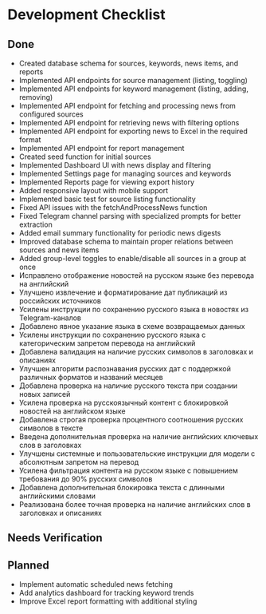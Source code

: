 # Development Checklist

## Done
- Created database schema for sources, keywords, news items, and reports
- Implemented API endpoints for source management (listing, toggling)
- Implemented API endpoints for keyword management (listing, adding, removing)
- Implemented API endpoint for fetching and processing news from configured sources
- Implemented API endpoint for retrieving news with filtering options
- Implemented API endpoint for exporting news to Excel in the required format
- Implemented API endpoint for report management
- Created seed function for initial sources
- Implemented Dashboard UI with news display and filtering
- Implemented Settings page for managing sources and keywords
- Implemented Reports page for viewing export history
- Added responsive layout with mobile support
- Implemented basic test for source listing functionality
- Fixed API issues with the fetchAndProcessNews function
- Fixed Telegram channel parsing with specialized prompts for better extraction
- Added email summary functionality for periodic news digests
- Improved database schema to maintain proper relations between sources and news items
- Added group-level toggles to enable/disable all sources in a group at once
- Исправлено отображение новостей на русском языке без перевода на английский
- Улучшено извлечение и форматирование дат публикаций из российских источников
- Усилены инструкции по сохранению русского языка в новостях из Telegram-каналов
- Добавлено явное указание языка в схеме возвращаемых данных
- Усилены инструкции по сохранению русского языка с категорическим запретом перевода на английский
- Добавлена валидация на наличие русских символов в заголовках и описаниях
- Улучшен алгоритм распознавания русских дат с поддержкой различных форматов и названий месяцев
- Добавлена проверка на наличие русского текста при создании новых записей
- Усилена проверка на русскоязычный контент с блокировкой новостей на английском языке
- Добавлена строгая проверка процентного соотношения русских символов в тексте
- Введена дополнительная проверка на наличие английских ключевых слов в заголовках
- Улучшены системные и пользовательские инструкции для модели с абсолютным запретом на перевод
- Усилена фильтрация контента на русском языке с повышением требования до 90% русских символов
- Добавлена дополнительная блокировка текста с длинными английскими словами
- Реализована более точная проверка на наличие английских слов в заголовках и описаниях

## Needs Verification

## Planned
- Implement automatic scheduled news fetching
- Add analytics dashboard for tracking keyword trends
- Improve Excel report formatting with additional styling
